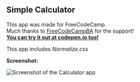 **Simple Calculator**
----------------
This app was made for FreeCodeCamp.  
Much thanks to [FreeCodeCampBA](https://freecodecampba.org/) for the support!  
[**You can try it out at codepen.io too!**](http://codepen.io/erosilk/full/jBNPmO/) 


This app includes *Normalize.css*

**Screenshot:**

![Screenshot of the Calculator app](http://i.imgur.com/ye1lwdu.png)
